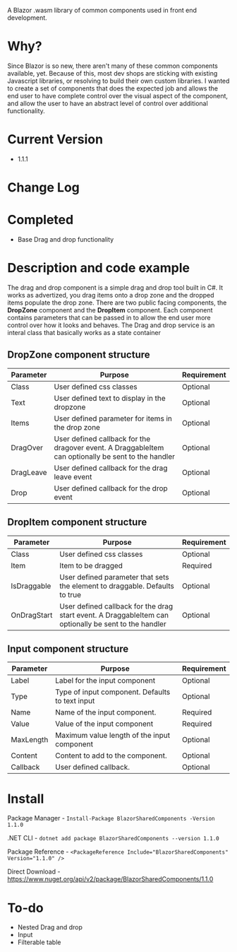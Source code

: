 A Blazor .wasm library of common components used in front end development.

# Why?
Since Blazor is so new, there aren't many of these common components available, yet.  Because of this, most dev shops are sticking with existing Javascript libraries, or resolving to build their own custom libraries.  I wanted to create a set of components that does the expected job and allows the end user to have complete control over the visual aspect of the component, and allow the user to have an abstract level of control over additional functionality.

# Current Version
* 1.1.1

# Change Log

# Completed
* Base Drag and drop functionality

# Description and code example
The drag and drop component is a simple drag and drop tool built in C#.  It works as advertized, you drag items onto a drop zone and the dropped items populate the drop zone.  There are two public facing components, the **DropZone** component and the **DropItem** component.  Each component contains parameters that can be passed in to allow the end user more control over how it looks and behaves.  The Drag and drop service is an interal class that basically works as a state container 

## DropZone component structure
| Parameter | Purpose | Requirement |
| --- | --- | --- |
| Class		| User defined css classes | Optional |
| Text		| User defined text to display in the dropzone | Optional |
| Items		| User defined parameter for items in the drop zone | Optional |
| DragOver	| User defined callback for the dragover event.  A DraggableItem can optionally be sent to the handler | Optional |
| DragLeave | User defined callback for the drag leave event | Optional |
| Drop		| User defined callback for the drop event | Optional |

## DropItem component structure
| Parameter   | Purpose | Requirement |
| --- | ---   | --- |
| Class		  | User defined css classes | Optional |
| Item		  | Item to be dragged | Required |
| IsDraggable | User defined parameter that sets the element to draggable.  Defaults to true | Optional |
| OnDragStart | User defined callback for the drag start event.  A DraggableItem can optionally be sent to the handler | Optional |

## Input component structure
| Parameter   | Purpose | Requirement |
| --- | ---   | --- |
| Label		  | Label for the input component | Optional |
| Type		  | Type of input component.  Defaults to text input | Optional |
| Name		  | Name of the input component. | Required |
| Value		  | Value of the input component | Required |
| MaxLength   | Maximum value length of the input component | Optional |
| Content	  | Content to add to the component. | Optional |
| Callback	  | User defined callback. | Optional |

# Install
Package Manager - ```Install-Package BlazorSharedComponents -Version 1.1.0```

.NET CLI - ```dotnet add package BlazorSharedComponents --version 1.1.0```

Package Reference - ```<PackageReference Include="BlazorSharedComponents" Version="1.1.0" />```

Direct Download - https://www.nuget.org/api/v2/package/BlazorSharedComponents/1.1.0

# To-do
* Nested Drag and drop
* Input
* Filterable table

